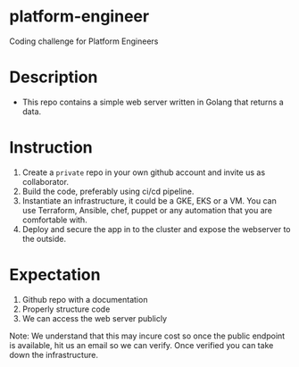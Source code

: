 # platform-engineer
Coding challenge for Platform Engineers

# Description
- This repo contains a simple web server written in Golang that returns a data.

# Instruction
1. Create a `private` repo in your own github account and invite us as collaborator.
2. Build the code, preferably using ci/cd pipeline. 
3. Instantiate an infrastructure, it could be a GKE, EKS or a VM. You can use Terraform, Ansible, chef, puppet or any automation that you are comfortable with.
4. Deploy and secure the app in to the cluster and expose the webserver to the outside.

# Expectation
1. Github repo with a documentation
2. Properly structure code
3. We can access the web server publicly

Note: We understand that this may incure cost so once the public endpoint is available, hit us an email so we can verify. Once verified you can take down the infrastructure. 